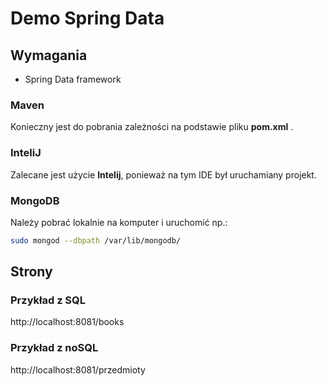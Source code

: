 # Demo Spring Data
## Wymagania
- Spring Data framework
### Maven
Konieczny jest do pobrania zależności na podstawie pliku **pom.xml** .

### InteliJ
Zalecane jest użycie **Intelij**, ponieważ na tym IDE był uruchamiany projekt.

### MongoDB
Należy pobrać lokalnie na komputer i uruchomić np.:
```bash 
sudo mongod --dbpath /var/lib/mongodb/
```
## Strony
### Przykład z SQL
http://localhost:8081/books
### Przykład z noSQL
http://localhost:8081/przedmioty
